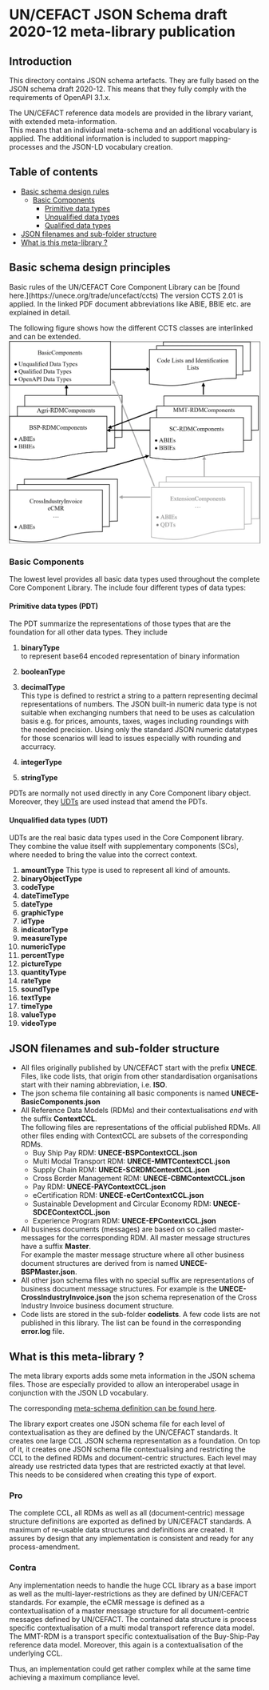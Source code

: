 # UN/CEFACT JSON Schema draft 2020-12 meta-library publication

## Introduction

This directory contains JSON schema artefacts. They are fully based on the JSON schema draft 2020-12.
This means that they fully comply with the requirements of OpenAPI 3.1.x.  

The UN/CEFACT reference data models are provided in the library variant, with extended meta-information.  
This means that an individual meta-schema and an additional vocabulary is applied. The additional information
is included to support mapping-processes and the JSON-LD vocabulary creation. 

## Table of contents
<!-- TOC depthFrom:1 depthTo:3 withLinks:1 updateOnSave:1 orderedList:0 -->

- [Basic schema design rules](#basicPrinciples)
  - [Basic Components](#basicComponents)
    - [Primitive data types](#pdt)
	- [Unqualified data types](#udt)
    - [Qualified data types](#qdt)	
- [JSON filenames and sub-folder structure](#jsonFilenames)
- [What is this meta-library ?](#metaLibrary)

<!-- /TOC -->

## Basic schema design principles

<a name="basicPrinciples" />
Basic rules of the UN/CEFACT Core Component Library can be [found here.](https://unece.org/trade/uncefact/ccts) The version CCTS 2.01 is applied.
In the linked PDF document abbreviations like ABIE, BBIE etc. are explained in detail.

The following figure shows how the different CCTS classes are interlinked and can be extended.
![Design principles](../../images/json_schema_principle.webp)

### Basic Components

<a name="basicComponents" />The lowest level provides all basic data types used throughout the complete Core Component Library. The include four different types of data types:

#### Primitive data types (PDT)

<a name="pdt" />The PDT summarize the representations of those types that are the foundation for all other data types. 
They include
1. __binaryType__  
to represent base64 encoded representation of binary information

2. __booleanType__
3. __decimalType__  
This type is defined to restrict a string to a pattern representing decimal representations of numbers. 
The JSON built-in numeric data type is not suitable when exchanging numbers that need to be uses as calculation
basis e.g. for prices, amounts, taxes, wages including roundings with the needed precision. Using only the standard JSON
numeric datatypes for those scenarios will lead to issues especially with rounding and accurracy.
4. __integerType__
5. __stringType__

PDTs are normally not used directly in any Core Component libary object. Moreover, they [UDTs](#udt) are used instead that amend the PDTs.

#### Unqualified data types (UDT)

<a name="udt" />UDTs are the real basic data types used in the Core Component library. They combine the value itself 
with supplementary components (SCs), where needed to bring the value into the correct context.

1. __amountType__ 
This type is used to represent all kind of amounts. 
2. __binaryObjectType__
3. __codeType__
4. __dateTimeType__
5. __dateType__
6. __graphicType__
7. __idType__
8. __indicatorType__
9. __measureType__
10. __numericType__
11. __percentType__
12. __pictureType__
13. __quantityType__
14. __rateType__
15. __soundType__
16. __textType__
17. __timeType__
18. __valueType__
19. __videoType__



## JSON filenames and sub-folder structure

<a name="jsonFilenames" />

* All files originally published by UN/CEFACT start with the prefix __UNECE__. Files, like code lists, that origin 
  from other standardisation organisations start with their naming abbreviation, i.e. __ISO__.
* The json schema file containing all basic components is named __UNECE-BasicComponents.json__
* All Reference Data Models (RDMs) and their contextualisations _end_ with the suffix __ContextCCL__.  
  The following files are representations of the official published RDMs. All other files ending with ContextCCL 
  are subsets of the corresponding RDMs.
    * Buy Ship Pay RDM: __UNECE-BSPContextCCL.json__
    * Multi Modal Transport RDM: __UNECE-MMTContextCCL.json__
    * Supply Chain RDM: __UNECE-SCRDMContextCCL.json__
    * Cross Border Management RDM: __UNECE-CBMContextCCL.json__
    * Pay RDM: __UNECE-PAYContextCCL.json__
    * eCertification RDM: __UNECE-eCertContextCCL.json__
    * Sustainable Development and Circular Economy RDM: __UNECE-SDCEContextCCL.json__
    * Experience Program RDM: __UNECE-EPContextCCL.json__
* All business documents (messages) are based on so called master-messages for the corresponding RDM. 
  All master message structures have a suffix __Master__.  
  For example the master message structure where all other business document structures are derived from
  is named __UNECE-BSPMaster.json__.
* All other json schema files with no special suffix are representations of business document message 
  structures. For example is the __UNECE-CrossIndustryInvoice.json__ the json schema represenation of
  the Cross Industry Invoice business document structure.
* Code lists are stored in the sub-folder __codelists__. A few code lists are not published in this library.
  The list can be found in the corresponding __error.log__ file.


## What is this meta-library ?

<a name="metaLibrary" />
The meta library exports adds some meta information in the JSON schema files. Those are especially provided to allow 
an interoperabel usage in conjunction with the JSON LD vocabulary.

The corresponding [meta-schema definition can be found here](https://raw.githubusercontent.com/uncefact/spec-JSONschema/main/JSONschema2020-12/meta-schema). 

The library export creates one JSON schema file for each level of contextualisation as they are defined
by the UN/CEFACT standards. It creates one large CCL JSON schema representation as a foundation.
On top of it, it creates one JSON schema file contextualising and restricting the CCL to the defined
RDMs and document-centric structures. Each level may already use restricted data types that are
restricted exactly at that level. This needs to be considered when creating this type of export.


### Pro
The complete CCL, all RDMs as well as all (document-centric) message structure definitions are exported
as defined by UN/CEFACT standards. A maximum of re-usable data structures and definitions are created.
It assures by design that any implementation is consistent and ready for any process-amendment. 

### Contra
Any implementation needs to handle the huge CCL library as a base import as well as the 
multi-layer-restrictions as they are defined by UN/CEFACT standards. For example, the eCMR message is
defined as a contextualisation of a master message structure for all document-centric messages defined
by UN/CEFACT. The contained data structure is process specific contextualisation of a multi modal
transport reference data model. The MMT-RDM is a transport specific contextualisation of the Buy-Ship-Pay
reference data model. Moreover, this again is a contextualisation of the underlying CCL. 

Thus, an implementation could get rather complex while at the same time achieving a maximum compliance level. 
